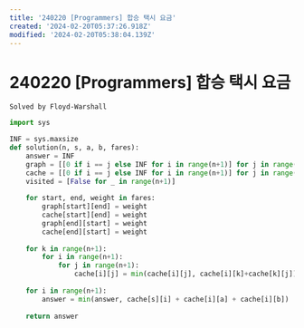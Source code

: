 ```yaml
---
title: '240220 [Programmers] 합승 택시 요금'
created: '2024-02-20T05:37:26.918Z'
modified: '2024-02-20T05:38:04.139Z'
---
```


# 240220 [Programmers] 합승 택시 요금
``` Solved by Floyd-Warshall ```

```python
import sys

INF = sys.maxsize
def solution(n, s, a, b, fares):
    answer = INF
    graph = [[0 if i == j else INF for i in range(n+1)] for j in range(n+1)]
    cache = [[0 if i == j else INF for i in range(n+1)] for j in range(n+1)]
    visited = [False for _ in range(n+1)]
    
    for start, end, weight in fares:
        graph[start][end] = weight
        cache[start][end] = weight
        graph[end][start] = weight
        cache[end][start] = weight
        
    for k in range(n+1):
        for i in range(n+1):
            for j in range(n+1):
                cache[i][j] = min(cache[i][j], cache[i][k]+cache[k][j])
    
    for i in range(n+1):
        answer = min(answer, cache[s][i] + cache[i][a] + cache[i][b])
    
    return answer
```
